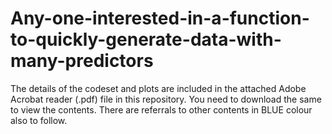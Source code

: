 # Any-one-interested-in-a-function-to-quickly-generate-data-with-many-predictors

The details of the codeset and plots are included in the attached Adobe Acrobat reader (.pdf) file in this repository. 
You need to download the same to view the contents. There are referrals to other contents in BLUE colour also to follow.
